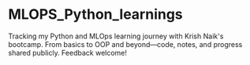 # MLOPS_Python_learnings
Tracking my Python and MLOps learning journey with Krish Naik's bootcamp. From basics to OOP and beyond—code, notes, and progress shared publicly. Feedback welcome!
